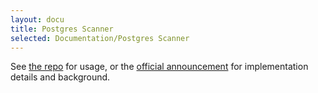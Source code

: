 ```yaml
---
layout: docu
title: Postgres Scanner
selected: Documentation/Postgres Scanner
---
```


See [the repo](https://github.com/duckdblabs/postgresscanner#usage) for usage, or the [official announcement](../../2022/09/30/postgres-scanner) for implementation details and background.
